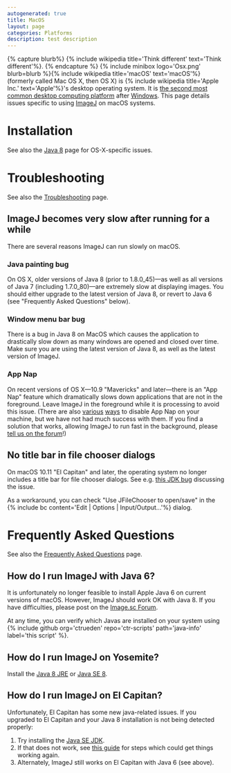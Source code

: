 ```yaml
---
autogenerated: true
title: MacOS
layout: page
categories: Platforms
description: test description
---
```




{% capture blurb%}
{% include wikipedia title='Think different' text='Think different'%}.
{% endcapture %}
{% include minibox logo='Osx.png' blurb=blurb %}{% include wikipedia title='macOS' text='macOS'%} (formerly called Mac OS X, then OS X) is {% include wikipedia title='Apple Inc.' text='Apple'%}'s desktop operating system. It is [the second most common desktop computing platform](https://www.netmarketshare.com/operating-system-market-share.aspx) after [Windows](Windows). This page details issues specific to using [ImageJ](ImageJ) on macOS systems.




Installation
============

See also the [Java 8](Java_8) page for OS-X-specific issues.

Troubleshooting
===============

See also the [Troubleshooting](Troubleshooting) page.

ImageJ becomes very slow after running for a while
--------------------------------------------------

There are several reasons ImageJ can run slowly on macOS.

### Java painting bug

On OS X, older versions of Java 8 (prior to 1.8.0\_45)—as well as all versions of Java 7 (including 1.7.0\_80)—are extremely slow at displaying images. You should either upgrade to the latest version of Java 8, or revert to Java 6 (see "Frequently Asked Questions" below).

### Window menu bar bug

There is a bug in Java 8 on MacOS which causes the application to drastically slow down as many windows are opened and closed over time. Make sure you are using the latest version of Java 8, as well as the latest version of ImageJ.

### App Nap

On recent versions of OS X—10.9 "Mavericks" and later—there is an "App Nap" feature which dramatically slows down applications that are not in the foreground. Leave ImageJ in the foreground while it is processing to avoid this issue. (There are also [various](http://osxdaily.com/2014/05/13/disable-app-nap-mac-os-x/) [ways](http://www.cultofmac.com/274396/disable-app-nap-specific-apps-os-x-tips/) to disable App Nap on your machine, but we have not had much success with them. If you find a solution that works, allowing ImageJ to run fast in the background, please [tell us on the forum](http://forum.imagej.net/)!)

No title bar in file chooser dialogs
------------------------------------

On macOS 10.11 "El Capitan" and later, the operating system no longer includes a title bar for file chooser dialogs. See e.g. [this JDK bug](https://bugs.openjdk.java.net/browse/JDK-8136427) discussing the issue.

As a workaround, you can check "Use JFileChooser to open/save" in the {% include bc content='Edit | Options | Input/Output...'%} dialog.

Frequently Asked Questions
==========================

See also the [Frequently Asked Questions](Frequently_Asked_Questions) page.

How do I run ImageJ with Java 6?
--------------------------------

It is unfortunately no longer feasible to install Apple Java 6 on current versions of macOS. However, ImageJ should work OK with Java 8. If you have difficulties, please post on the [Image.sc Forum](https://forum.image.sc/).

At any time, you can verify which Javas are installed on your system using {% include github org='ctrueden' repo='ctr-scripts' path='java-info' label='this script' %}.

How do I run ImageJ on Yosemite?
--------------------------------

Install the [Java 8 JRE](http://java.com/) or [Java SE 8](http://www.oracle.com/technetwork/java/javase/downloads/).

How do I run ImageJ on El Capitan?
----------------------------------

Unfortunately, El Capitan has some new java-related issues. If you upgraded to El Capitan and your Java 8 installation is not being detected properly:

1.  Try installing the [Java SE JDK](http://www.oracle.com/technetwork/java/javase/downloads/index.html).
2.  If that does not work, see [this guide](https://oliverdowling.com.au/2015/10/09/oracles-jre-8-on-mac-os-x-el-capitan/) for steps which could get things working again.
3.  Alternately, ImageJ still works on El Capitan with Java 6 (see above).


